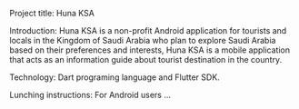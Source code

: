 Project title: Huna KSA

Introduction: Huna KSA is a non-profit Android application for tourists and locals in the Kingdom of Saudi Arabia who plan to explore Saudi Arabia based on their preferences and interests, Huna KSA is a mobile application that acts as an information guide about tourist destination in the country.

Technology: Dart programing language and Flutter SDK.

Lunching instructions: For Android users ...
